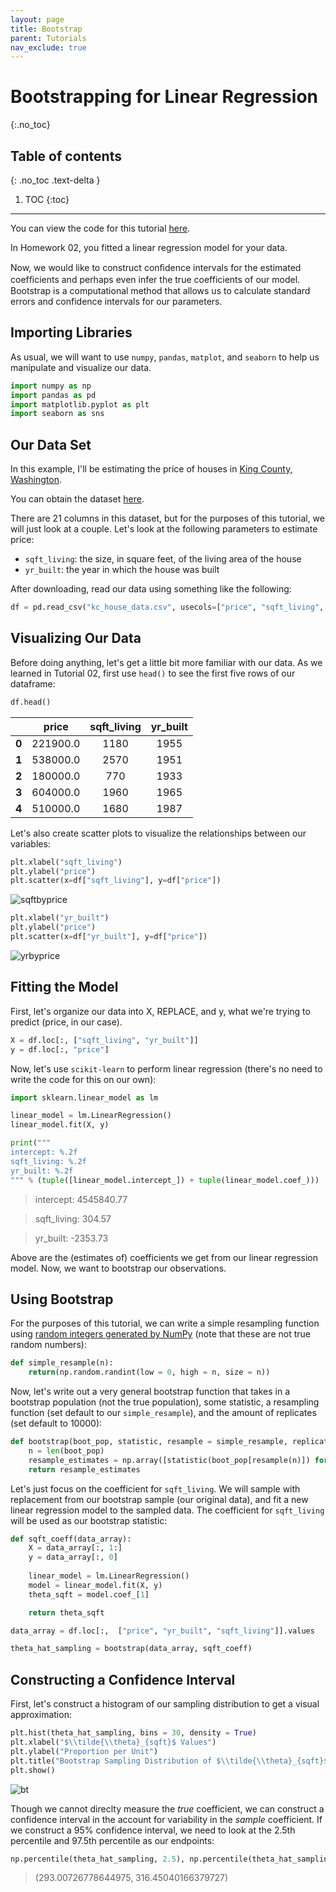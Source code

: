 ```yaml
---
layout: page
title: Bootstrap
parent: Tutorials
nav_exclude: true
---
```


# Bootstrapping for Linear Regression
{:.no_toc}

## Table of contents
{: .no_toc .text-delta }

1. TOC
{:toc}

---

<!-- ## What is bootstrap?

Bootstrap is a method used for estimating a population parameter by repeatedly drawing distinct samples, with replacement, from the population. 

![bootstrap1](bootstrap1.png)

Image Source: [An Introduction to the Bootstrap Method](https://towardsdatascience.com/an-introduction-to-the-bootstrap-method-58bcb51b4d60)

> *The original sample approximates the population from which it was drawn. So resamples from this sample approximate what we would get if we took many samples from the population. The bootstrap distribution of a statistic, based on many resamples, approximates the sampling distribution of the statistic, based on many samples.*

> Source: Mathematical Statistics with Resampling and R Laura M. Chihara, ‎Tim C. Hesterberg - 2012

An example of bootstrapping measuring 


Please refer to the slides form Lecture 04](https://piazza.com/class_profile/get_resource/k8pcxfiwkxf2ec/k9jgjkfppry4vv) for more on bootstrap.  -->

<!-- ## Bootstrapping for Linear Regression -->

You can view the code for this tutorial [here](https://colab.research.google.com/drive/1Nfz2tunq7jZjQVLptUHAT2izQ7WXmN70).

In Homework 02, you fitted a linear regression model for your data.

Now, we would like to construct conﬁdence intervals for the estimated coefﬁcients and perhaps even infer the true coefficients of our model. Bootstrap is a computational method that allows us to calculate standard errors and confidence intervals for our parameters.

## Importing Libraries

As usual, we will want to use `numpy`, `pandas`, `matplot`, and `seaborn` to help us manipulate and visualize our data. 

```python
import numpy as np
import pandas as pd
import matplotlib.pyplot as plt
import seaborn as sns
```

## Our Data Set

In this example, I'll be estimating the price of houses in [King County, Washington](https://en.wikipedia.org/wiki/King_County,_Washington). 

You can obtain the dataset [here](https://www.kaggle.com/harlfoxem/housesalesprediction).

There are 21 columns in this dataset, but for the purposes of this tutorial, we will just look at a couple. Let's look at the following parameters to estimate price:
- `sqft_living`: the size, in square feet, of the living area of the house
- `yr_built`: the year in which the house was built

After downloading, read our data using something like the following:

```python
df = pd.read_csv("kc_house_data.csv", usecols=["price", "sqft_living", "yr_built"])
```

## Visualizing Our Data

Before doing anything, let's get a little bit more familiar with our data. As we learned in Tutorial 02, first use `head()` to see the first five rows of our dataframe: 

```python
df.head()
```


|       | price | sqft_living | yr_built |
|:-----:|:------------:|:-----------:|:------------:|
| **0** |      221900.0    |     1180     |      1955     |
| **1** |      538000.0     |     2570     |      1951    |
| **2** |      180000.0    |     770     |      1933    |
| **3** |      604000.0     |     1960     |      1965     |
| **4** |      510000.0     |     1680     |      1987    | 


Let's also create scatter plots to visualize the relationships between our variables:

```python
plt.xlabel("sqft_living")
plt.ylabel("price")
plt.scatter(x=df["sqft_living"], y=df["price"])
```

![sqftbyprice](sqftbyprice.svg)


```python
plt.xlabel("yr_built")
plt.ylabel("price")
plt.scatter(x=df["yr_built"], y=df["price"])
```

![yrbyprice](yrbyprice.svg)


## Fitting the Model

First, let's organize our data into X, REPLACE, and y, what we're trying to predict (price, in our case).

```python
X = df.loc[:, ["sqft_living", "yr_built"]]
y = df.loc[:, "price"]
```

Now, let's use `scikit-learn` to perform linear regression (there's no need to write the code for this on our own):

```python
import sklearn.linear_model as lm

linear_model = lm.LinearRegression()
linear_model.fit(X, y)

print("""
intercept: %.2f
sqft_living: %.2f
yr_built: %.2f
""" % (tuple([linear_model.intercept_]) + tuple(linear_model.coef_)))
```

> intercept: 4545840.77

> sqft_living:    304.57

> yr_built:    -2353.73

Above are the (estimates of) coefficients we get from our linear regression model. Now, we want to bootstrap our observations. 

## Using Bootstrap

For the purposes of this tutorial, we can write a simple resampling function using [random integers generated by NumPy](https://numpy.org/doc/stable/reference/random/generated/numpy.random.randint.html?highlight=randint#numpy.random.randint) (note that these are not true random numbers): 
```python
def simple_resample(n): 
    return(np.random.randint(low = 0, high = n, size = n))
```

Now, let's write out a very general bootstrap function that takes in a bootstrap population (not the true population), some statistic, a resampling function (set default to our `simple_resample`), and the amount of replicates (set default to 10000):

```python
def bootstrap(boot_pop, statistic, resample = simple_resample, replicates = 10000):
    n = len(boot_pop)
    resample_estimates = np.array([statistic(boot_pop[resample(n)]) for _ in range(replicates)])
    return resample_estimates
```

Let's just focus on the coefficient for `sqft_living`. 
We will sample with replacement from our bootstrap sample (our original data), and fit a new linear regression model to the sampled data. The coefficient for `sqft_living` will be used as our bootstrap statistic: 


```python
def sqft_coeff(data_array):
    X = data_array[:, 1:]
    y = data_array[:, 0]
    
    linear_model = lm.LinearRegression()
    model = linear_model.fit(X, y)
    theta_sqft = model.coef_[1]

    return theta_sqft

data_array = df.loc[:,  ["price", "yr_built", "sqft_living"]].values

theta_hat_sampling = bootstrap(data_array, sqft_coeff)
```

## Constructing a Confidence Interval 

First, let's construct a histogram of our sampling distribution to get a visual approximation: 

```python
plt.hist(theta_hat_sampling, bins = 30, density = True)
plt.xlabel("$\\tilde{\\theta}_{sqft}$ Values")
plt.ylabel("Proportion per Unit")
plt.title("Bootstrap Sampling Distribution of $\\tilde{\\theta}_{sqft}$ (Nonparametric)");
plt.show()
```
![bt](bt.svg)


Though we cannot direclty measure the *true* coefficient, we can construct a confidence interval in the account for variability in the *sample* coefficient. If we construct a 95% confidence interval, we need to look at the 2.5th percentile and 97.5th percentile as our endpoints: 


```python
np.percentile(theta_hat_sampling, 2.5), np.percentile(theta_hat_sampling, 97.5)
```

> (293.00726778644975, 316.45040166379727)


<!-- Columns:

- `id`
- `date`
- `price`
- `bedrooms`
- `bathrooms`
- `sqft_living`
- `sqft_lot`
- `floors`
- `waterfront`
- `view`
- `condition`
- `grade`
- `sqft_above`
- `sqft_basement`
- `yr_built`
- `yr_renovated`
- `zipcode`
- `lat`
- `long`
- `sqft_living15`
- `sqft_lot15` -->


<!-- ## Additional Resources -->
<!-- 
You can read more about bootstrapping [on Wikipedia](https://en.wikipedia.org/wiki/Bootstrapping_(statistics).) -->


<!-- ## References -->